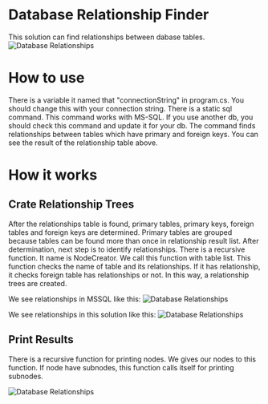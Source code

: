 # Database Relationship Finder
This solution can find relationships between dabase tables.
![Database Relationships](https://lh3.googleusercontent.com/PAUfQIVytMpEw1BVfhV2azbySCbZQ5NkZUT4n1IJQ2qdmER4ihN8i_zJx_fTGtuMkjjLVL78AoZ1enwM1q8tghYSLHJ6lpwy3L1tmuJcek5CFuJEOshKkaB_HlH5Ud-oJ-hgi5uK3Z0Ht8XVGfOBKLhoC5U3r1jZqb6J4jC1kaG9vlSFVJs6oc7jYW3_dWGpOf0iYVo9L5J1K9dsrsqeTOWQTFh785ghMyowuJWTI8dwhKRs0g64zgVTJIADrFXR_QRoUsErNTtouMEXGlA82VdLn1DXUGn4JEi7Rghc_vFMkGsBGzmbYx_vJ3KF97e-3g2c0iw5XlSmjVPs599OL0cKft7Mgymb_sgw_ffa59TdQsMxoCCZqHORe2t5pW2kOsBxsaMamWC6uS8wpbpLGGnc8iDWtwxoXDb91cO6BDjluR_eBljuJKfapTrd32pqOSNj6IS2-qJ6RJlIi8RXQK5dtk-sf0DsHzVLVDOzqjplAH0w0M9nqFfSvhvDjVdBoM5VRwAhgs7S13__H0lAjci7sNF_GFCboB3NlTogEIexmoAuoYrsxridLtNXGxEyJhlOBHGXJYX7yylZrS8l0BLhpoUL0Lw5RTS0tBndS3YyHWMKPJ2tDoJXB6PZlSVoEI7w69QTyVY2bhlhP2zFo-8KclwETrlLyuNaFKb3WYoPiQVhwBZBIsEZCq33_mVB-RRQ9GYI1TS-AhrxNRMgIbau_7TwrLKNKZp3jGNMQzZH5BUnCKJq64eS6ckVTxO5QBQs8AiMUs87BCMe0GFqe1VoMfD0tjD_6_T-xzoGTvUyksKZcZIIOcNUv-rQ5JCj6E-n2ug-dMK1dlw9WID9t35QqzLEnv7L6U5u9-jO2y6xP_a-EVFcu3fbiYZrzI8MNBk4uUwJtIHiFO-byli3onk2FXp8xUDgMe5_37kaGhuEvOuh=w850-h313-no?authuser=0)

# How to use
There is a variable it named that "connectionString" in program.cs. You should change this with your connection string. There is a static sql command. This command works with MS-SQL. If you use another db, you should check this command and update it for your db. The command finds relationships between tables which have primary and foreign keys. You can see the result of the relationship table above.

# How it works
## Crate Relationship Trees
After the relationships table is found, primary tables, primary keys, foreign tables and foreign keys are determined. Primary tables are grouped because tables can be found more than once in relationship result list. After determination, next step is to identify relationships. There is a recursive function. It name is NodeCreator. We call this function with table list. This function checks the name of table and its relationships. If it has relationship, it checks foreign table has relationships or not. In this way, a relationship trees are created. 

We see relationships in MSSQL like this:
![Database Relationships](https://lh3.googleusercontent.com/K-KiihcU2TQOgXI2YrgVaeXVs-2OXrqeeeFI4O68JbSrUNRw8kvOizDBW5br9Bd435bVoayzs0SBChN9-isytT_H3wUs6JWV9Sf2DObQqTHQ09rBeF4x6LVBVLTzreetEnV_kSm3rxOv9eAH_f_yOCSOdaE6O07F3x4UcTeHJhg4kwc5jSMRdnstRee5uYlpdW_UUOD4AgjZOB3zjicDRID4ZNybEgtAQD_DiDJjNPoleaq1jYAhoJjnecv_hreGMnWHsRdYO4GCy11I-RMq6xd0B5FXor_mEdAlbscFR0lAd0LwWcGZRYXXlFueAxOnzGXR0KG5BCO6yDvacEuJa6KkV7ErbHf0Ra_qUQP32602isuXBK-xUiOEh6tGTtGJY9zVazVH_XpGupzZwTRmWItK3MBHVcYWTSn_ms99dWhcXuzCjc--l6_eKdIYX_mqsJ5-W5q40QxZrix6KslZoHN_KQnytRiS1Bc7_GsnYwRCUujTFbxYvEVKjZTAGCJ0ZsmHiPQ6odUkYLC6KyGX3XufXTEz74rHWBZ_7Xv19gf92GTq7NFp4s-23ceT9kTpxLgykgmE0GNp7PrQZx2FsRk4XNNeKJZVz-F0xgawrGtsXyGD48E1tVigAiZkZLGrHShozOeKYUXqt816M5jAp71OgVERcmR3j1KsNTAWkXJeigbcDSdBSP8SibaW414TDhMjqj_7xeFqTlVzCzDQ9yUuMXNMODd3vW4NihFo_he0v05vRlgyBK4fXQBZJyifQJP52PaE2s0p95ongrXuOD1Y9L5dmUPs2ugekS2HdgmZGKVeCzGdzw4znxQnBH14KNIgxLiqNyUX9X0KjVlIc2anOCWRLKf5niDgKx3ehqifS3xdkJ4J5AjfGWENLgQ2L5-mNPe3ipr3C2BLJHI3lJUhJT7k9YjuQ1YOxUSfy9RpkrSr=w563-h687-no?authuser=0)

We see relationships in this solution like this:
![Database Relationships](https://lh3.googleusercontent.com/OPoeWXlneiGjoOQFEwTwTzfbqBq5OakjH4qyOSvWnYlugx38JogNkhWjA39QYGIiSziprBGJIIur2gBxDj4kXF1tt3XZmy3YtwmpaZx0LBrbWgpiXXgEyxKDvVAk5Cjtm90uQcMUv_1fIwjNOeUjdYVv4fwzaCGBv8cVAo0oyVG0WIs-oF8CRsCNtzkJdAQdAFyqt_F-NZMKs-k4mx_Sf-hSHTaDlKZh4Le3j4tYgzcmYEK3BypTOTCzJ8YXrnEA1If8J9FG56oK5mc9awBBwKYRp--vv_D1OjcwagVtCd88A1gQSSXxjgf5itDTwLb8Rvcq0YO0E5ZyNVUgLVHXMxCq_TTXxvkiZYHr111VVleKezRisLaiQ19dVw85BRx_ZeJ1MBZOA9RG7dwABOpKEKlzX8PlQQRFL6L79iV9wNBMvkB4jNJSBxKZVdHHoh0zRzqNCVMylgSoeVDJ8Nmi4S7awUYE2l4silPMkTGAnG7HQ37j1nemioycysjlQ5pRp0cFRm1gAC4jDYo1OJ1Tq3PeB-fayWRSIGWLfjn233qHsGhI53AftzvayxhDk1_j5Zq18-jKyZ6eRLppFBEhM8jDxLdWZNWrAmqso2G91TnKmi0PNV7Z7tqvulRNp0Z50J1WqWcVXcZ3sbh7GEagR-zPUzZsb2NaM3dWWeq01THLz7h9g3tCwou6dOqcxx7g-UzzssMSmqbYZZTpI16YYq7LOKuAYtR0ixqUwwdrSSVYQmScoHWNYANye02mYy1ITQewO7GEnWt5Hozt8OqDBn6a3zehY13FxG3SkI3LeEJBwwfpUi1PFozJRgVhwiOlxzrtHwCK1qdg6qBfLWMtE6w4dckvjcWI6DtVPooXQ9XZgLQmTyDveCg35FEEEz3HVX3Gp9zLBVNgqIUxCcBErifff9XTuibynzVm3Hx7ldFBEvx3=w938-h308-no?authuser=0)


## Print Results
There is a recursive function for printing nodes. We gives our nodes to this function. If node have subnodes, this function calls itself for printing subnodes.

![Database Relationships](https://lh3.googleusercontent.com/gE2kfSM7jWXCvgtVQ2APjDDWO0HJmR_SqRX3HcmdbHAWClZoKnBo4mjODbayu8MOgkOR6_4daUZzXet8lTN2QmCBgkebf2T4JE7yHiIz3t7aWAeMwT_R6SfV7ENXs0ZST7CqfSVUsPoth2fDHtb-g-l767pVe5npeEHMaUG6mcxt0IlT-Q_Mh7F996HHLqbtZHkwIH9CPHrPXWKF8smHCcmpsWAsV9sGbUno7bLDIAbTxjcLslkfEywWwsdpGlpkP57JNhKWdYiKNKlE5_sAfD-3CEH79FkXIOpbGu2Jg7hWaJXh_3b0jCb6DHpHGVOIresW1Afym5dvj7ogbzmqK0YpGNG7ijx4j1du-pDbM8qqzCWejmhB460nMj5XPgB_ohuS1Ade4y5kFxXQRiTVrQNk-iecYgtwoTnDBXWw522qiFc2gSbuAWc8pv8_4ywLzeR0JOMgpImZj1JsxCePqDgRvzSZhBEdOeJI6jstPLM24gr1TZ91zo39heMQW2X4xpalfD82EvBVaaO5ZKUP7PFKCVgudCeuSM5-Npnpe2V7kAMRxIpPGksc52xaLZS346HdNWzy1gvXFy0E2USqP2yshmvnWhTL7sF_YXCLei8SjKxrgzt8Y_99Q6MDlKlJg5TOO1oSP3xQFewprnVMf1QJO5OqAzs6TXt3Fh1fkCXlIBSQgcLCBFClO8nWLPRqJLY1zIGOBUn9NiE_LErdvx6-qR6KkETnhcyVVQyQ-koWf71lXHZafaYX94Nm8jhqVq3w-VNmPUrz5LhX3vX1bovJ4zdltNlTz8VNK550tqPUxGvL2VVOQ5oPh3NivlqUo-_YizMwqBZzLotbRWaf_E7-Dgalx6hvGQxPpeQo3wgIHM0xAmg5JQ0ZXKyLPUhXogmG7m5HRLcXOhnqKZprliZPZ_j4e1RW8GSY6Ed7lixUFcVu=w757-h435-no?authuser=0)
